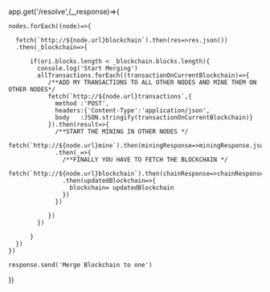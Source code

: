app.get('/resolve',(_,response)=>{
  
    nodes.forEach((node)=>{
      
      fetch(`http://${node.url}blockchain`).then(res=>res.json())
      .then(_blockchain=>{
        
          if(ori.blocks.length < _blockchain.blocks.length){
            console.log('Start Merging')
            allTransactions.forEach((transactionOnCurrentBlockchain)=>{
               /**ADD MY TRANSACTIONS TO ALL OTHER NODES AND MINE THEM ON OTHER NODES*/
               fetch(`http://${node.url}transactions`,{
                 method :'POST',
                 headers:{'Content-Type':'application/json',
                 body   :JSON.stringify(transactionOnCurrentBlockchain)}
               }).then(result=>{
                 /**START THE MINING IN OTHER NODES */
                 fetch(`http://${node.url}mine`).then(miningResponse=>miningResponse.json())
                 .then(_=>{
                   /**FINALLY YOU HAVE TO FETCH THE BLOCKCHAIN */
                   fetch(`http://${node.url}blockchain`).then(chainResponse=>chainResponse.json())
                   .then(updatedBlockchain=>{
                     blockchain= updatedBlockchain
                   })
                 })

               })
            })

          }
      })
    })

    response.send('Merge Blockchain to one')
})